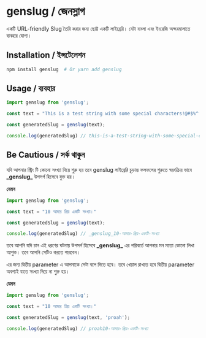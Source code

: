 # genslug / জেনস্লাগ

একটি URL-friendly Slug তৈরি করার জন্য ছোট্ট একটি লাইব্রেরি। যেটা বাংলা এবং ইংরেজি অক্ষরমালাতে ব্যবহার যোগ্য।

## Installation / ইন্সটেলেশন

```bash
npm install genslug  # Or yarn add genslug
```

## Usage / ব্যবহার
```js
import genslug from 'genslug';

const text = "This is a test string with some special characters!@#$%^ and  আমার সোনার বাংলা আমি তোমায় ভালোবাসি.";

const generatedSlug = genslug(text);

console.log(generatedSlug) // this-is-a-test-string-with-some-special-characters-and-আমার-সোনার-বাংলা-আমি-তোমায়-ভালোবাসি
```


## Be Cautious / সর্ক থাকুন
যদি আপনার স্ট্রিং টি কোনো সংখ্যা দিয়ে শুরু হয় তবে genslug লাইব্রেরি চূড়ান্ত ফলফলের শুরুতে স্বয়ংক্রিয় ভাবে **\_genslug\_** উপসর্গ হিসেবে যুক্ত হয়। 

**যেমন**
```js
import genslug from 'genslug';

const text = "10 আমার প্রিয় একটি সংখ্যা।"

const generatedSlug = genslug(text);

console.log(generatedSlug) // _genslug_10-আমার-প্রিয়-একটি-সংখ্যা

```

তবে আপনি যদি চান এই ধরণের ঘটনায় উপসর্গ হিসেবে **\_genslug\_** এর পরিবর্তে আপনার মন মতো কোনো লিখা আশুক। তবে আপনি সেটিও করতে পারবেন। 

এর জন্য দ্বিতীয় parameter এ আপনাকে সেটা বলে দিতে হবে। তবে খেয়াল রাখতে হবে দ্বিতীয় parameter অবশ্যই যাতে সংখ্যা দিয়ে না শুরু হয়।
 
**যেমন**
```js
import genslug from 'genslug';

const text = "10 আমার প্রিয় একটি সংখ্যা।"

const generatedSlug = genslug(text, 'proah');

console.log(generatedSlug) // proah10-আমার-প্রিয়-একটি-সংখ্যা
```